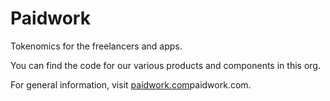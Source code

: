 # Paidwork

Tokenomics for the freelancers and apps.

You can find the code for our various products and components in this org.

For general information, visit [paidwork.com](https://www.paidwork.com/)paidwork.com.
